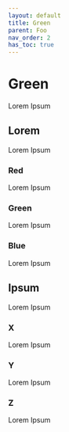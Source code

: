 ```yaml
---
layout: default
title: Green
parent: Foo
nav_order: 2
has_toc: true
---
```


# Green

Lorem Ipsum

## Lorem

Lorem Ipsum

### Red

Lorem Ipsum

### Green

Lorem Ipsum

### Blue

Lorem Ipsum

## Ipsum

Lorem Ipsum

### X

Lorem Ipsum

### Y

Lorem Ipsum

### Z

Lorem Ipsum
